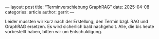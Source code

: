 —
layout: post
title: “Terminverschiebung GraphRAG”
date:   2025-04-08
categories: article
author: gerrit
—

Leider mussten wir kurz nach der Erstellung, den Termin bzgl. RAG und GraphRAG ersetzen.
Es wird sicherlich bald nachgeholt. Alle, die bis heute vorbestellt haben, bitten wir um Entschuldigung.
